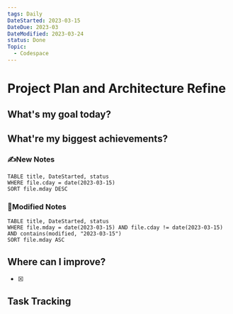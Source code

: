 ```yaml
---
tags: Daily
DateStarted: 2023-03-15
DateDue: 2023-03
DateModified: 2023-03-24
status: Done
Topic:
  - Codespace
---
```


# Project Plan and Architecture Refine

## What's my goal today?

## What're my biggest achievements?

### ✍️New Notes

```dataview
TABLE title, DateStarted, status
WHERE file.cday = date(2023-03-15)
SORT file.mday DESC
```

### 📝Modified Notes

```dataview
TABLE title, DateStarted, status
WHERE file.mday = date(2023-03-15) AND file.cday != date(2023-03-15) AND contains(modified, "2023-03-15")
SORT file.mday ASC
```

## Where can I improve?

- [x]

## Task Tracking
